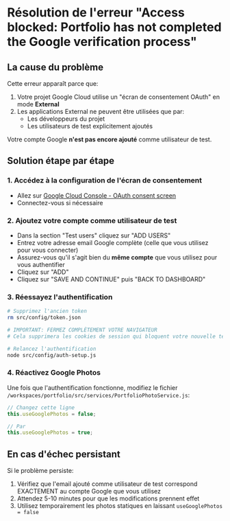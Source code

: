 # Résolution de l'erreur "Access blocked: Portfolio has not completed the Google verification process"

## La cause du problème

Cette erreur apparaît parce que:

1. Votre projet Google Cloud utilise un "écran de consentement OAuth" en mode **External**
2. Les applications External ne peuvent être utilisées que par:
   - Les développeurs du projet
   - Les utilisateurs de test explicitement ajoutés

Votre compte Google **n'est pas encore ajouté** comme utilisateur de test.

## Solution étape par étape

### 1. Accédez à la configuration de l'écran de consentement

- Allez sur [Google Cloud Console - OAuth consent screen](https://console.cloud.google.com/apis/credentials/consent?project=portfolio-453418)
- Connectez-vous si nécessaire

### 2. Ajoutez votre compte comme utilisateur de test

- Dans la section "Test users" cliquez sur "ADD USERS"
- Entrez votre adresse email Google complète (celle que vous utilisez pour vous connecter)
- Assurez-vous qu'il s'agit bien du **même compte** que vous utilisez pour vous authentifier
- Cliquez sur "ADD"
- Cliquez sur "SAVE AND CONTINUE" puis "BACK TO DASHBOARD"

### 3. Réessayez l'authentification

```bash
# Supprimez l'ancien token
rm src/config/token.json

# IMPORTANT: FERMEZ COMPLÈTEMENT VOTRE NAVIGATEUR
# Cela supprimera les cookies de session qui bloquent votre nouvelle tentative

# Relancez l'authentification
node src/config/auth-setup.js
```

### 4. Réactivez Google Photos

Une fois que l'authentification fonctionne, modifiez le fichier `/workspaces/portfolio/src/services/PortfolioPhotoService.js`:

```javascript
// Changez cette ligne
this.useGooglePhotos = false;

// Par
this.useGooglePhotos = true;
```

## En cas d'échec persistant

Si le problème persiste:

1. Vérifiez que l'email ajouté comme utilisateur de test correspond EXACTEMENT au compte Google que vous utilisez
2. Attendez 5-10 minutes pour que les modifications prennent effet
3. Utilisez temporairement les photos statiques en laissant `useGooglePhotos = false`
